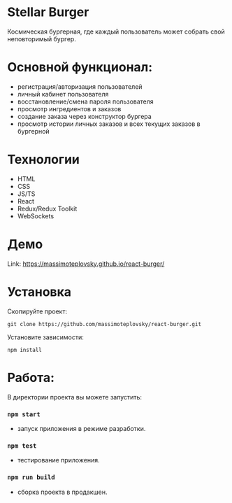 # Stellar Burger

Космическая бургерная, где каждый пользователь может собрать свой неповторимый бургер.

# Основной функционал:
- регистрация/авторизация пользователей
- личный кабинет пользователя
- восстановление/смена пароля пользователя
- просмотр ингредиентов и заказов
- создание заказа через конструктор бургера
- просмотр истории личных заказов и всех текущих заказов в бургерной

# Технологии
- HTML
- CSS
- JS/TS
- React
- Redux/Redux Toolkit
- WebSockets

# Демо

Link: https://massimoteplovsky.github.io/react-burger/

# Установка
 Cкопируйте проект: 
 
 ```
 git clone https://github.com/massimoteplovsky/react-burger.git
 ```
 
 Установите зависимости: 
 
 ```
 npm install
 ```

# Работа:
В директории проекта вы можете запустить:

### `npm start`
 - запуск приложения в режиме разработки.

### `npm test`
 - тестирование приложения.

### `npm run build`
- сборка проекта в продакшен.
